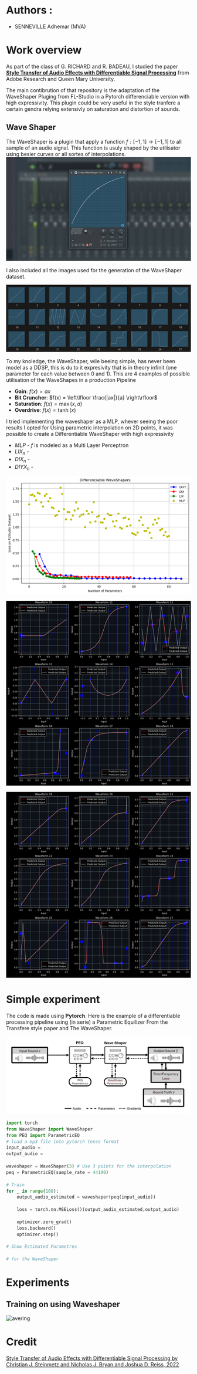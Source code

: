# Authors : 
- SENNEVILLE Adhemar (MVA)

# Work overview
As part of the class of G. RICHARD and R. BADEAU, I studied the paper **[Style Transfer of Audio Effects with
Differentiable Signal Processing](https://arxiv.org/abs/2207.08759)** from Adobe Research and Queen Mary University.

The main contibrution of that repository is the adaptation of the WaveShaper Pluging from FL-Studio in a Pytorch differenciable version with high expressivity. This plugin could be very useful in the style tranfere a certain gendra relying extensivly on saturation and distortion of sounds.

## Wave Shaper
The WaveShaper is a plugin that apply a function $f: [-1,1] \rightarrow [-1,1]$ to all sample of an audio signal. This function is usuly shaped by the utilisator using besier curves or all sortes of interpolations.
![avering](https://github.com/AdhemarDeSenneville/DDSP_WaveShaper/blob/main/fig/waveshaper.jpg?raw=true)


I also included all the images used for the generation of the WaveShaper dataset.

![avering](https://raw.githubusercontent.com/AdhemarDeSenneville/DDSP_WaveShaper/main/fig/WaveShaper_dataset.png)

To my knoledge, the WaveShaper, wile beeing simple, has never been model as a DDSP, this is du to it expresivity that is in theory infinit (one parameter for each value between 0 and 1). 
This are 4 examples of possible utilisation of the WaveShapes in a production Pipeline

- **Gain**: $f(x) = ax$
- **Bit Cruncher**: $f(x) = \left\lfloor \frac{|ax|}{a} \right\rfloor$
- **Saturation**: $f(x) = \max(x, a)$
- **Overdrive**: $f(x) = \tanh(x)$


I tried implementing the waveshaper as a MLP, whever seeing the poor results I opted for 
Using parametric interpolation on 2D points, it was possible to create a Differentiable WaveShaper with high expressivity 

- $MLP$ - $f$ is modeled as a Multi Layer Perceptron
- $LIX_n$ - 
- $DIX_n$ - 
- $DIYX_n$ - 

![avering](https://raw.githubusercontent.com/AdhemarDeSenneville/DDSP_WaveShaper/main/fig/results_3.png)

![avering](https://raw.githubusercontent.com/AdhemarDeSenneville/DDSP_WaveShaper/main/fig/results_1.png)

![avering](https://raw.githubusercontent.com/AdhemarDeSenneville/DDSP_WaveShaper/main/fig/results_2.png)

# Simple experiment

The code is made using **Pytorch**. Here is the example of a differentiable processing pipeline using (in serie) a Parametric Equilizer From the Transfere style paper and The WaveShaper.

![avering](https://raw.githubusercontent.com/AdhemarDeSenneville/DDSP_WaveShaper/main/fig/Training_Architecture_2.png)

```python
import torch
from WaveShaper import WaveShaper
from PEQ import ParametricEQ
# load a mp3 file into pytorch tenso format
input_audio = 
output_audio = 

waveshaper = WaveShaper(3) # Use 3 points for the interpolation
peq = ParametricEQ(sample_rate = 44100)

# Train
for _ in range(100):
    output_audio_estimated = waveshaper(peq(input_audio))

    loss = torch.nn.MSELoss()(output_audio_estimated,output_audio)

    optimizer.zero_grad()
    loss.backward()
    optimizer.step()

# Show Estimated Parametres

# for the WaveShaper


```

# Experiments

## Training on using Waveshaper
![avering](https://github.com/b-ptiste/dtw-soft/assets/75781257/b1373a3a-f1b7-4ea3-8701-912d511f7c72)


# Credit

[Style Transfer of Audio Effects with Differentiable Signal Processing by Christian J. Steinmetz and Nicholas J. Bryan and Joshua D. Reiss, 2022](https://arxiv.org/abs/2207.08759)
